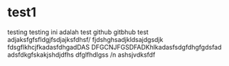 # test1
testing testing
ini adalah test github
gitbhub test adjaksfgfsfldgjfsdjajksfdhsf/
fjdshghsadjkldsajdgsdjk
fdsgflkhcjfkadasfdhgadDAS
DFGCNJFGSDFADKhlkadasfsdgfdhgfgdsfad
adsfdkgfskakjshdjdfhs
dfglfhdlgss
/n
ashsjvdksfdf
